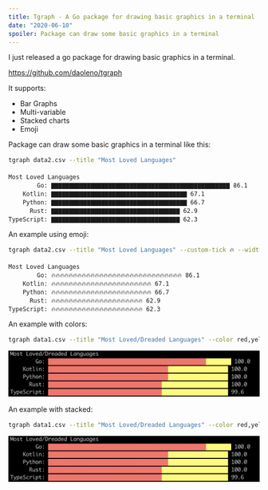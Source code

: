 ```yaml
---
title: Tgraph - A Go package for drawing basic graphics in a terminal
date: "2020-06-10"
spoiler: Package can draw some basic graphics in a terminal
---
```



I just released a go package for drawing basic graphics in a terminal.

https://github.com/daoleno/tgraph

It supports:

- Bar Graphs
- Multi-variable
- Stacked charts
- Emoji

Package can draw some basic graphics in a terminal like this:

```sh
tgraph data2.csv --title "Most Loved Languages"

Most Loved Languages
        Go: ▇▇▇▇▇▇▇▇▇▇▇▇▇▇▇▇▇▇▇▇▇▇▇▇▇▇▇▇▇▇▇▇▇▇▇▇▇▇▇▇▇▇▇▇▇▇▇▇▇▇ 86.1
    Kotlin: ▇▇▇▇▇▇▇▇▇▇▇▇▇▇▇▇▇▇▇▇▇▇▇▇▇▇▇▇▇▇▇▇▇▇▇▇▇▇ 67.1
    Python: ▇▇▇▇▇▇▇▇▇▇▇▇▇▇▇▇▇▇▇▇▇▇▇▇▇▇▇▇▇▇▇▇▇▇▇▇▇▇ 66.7
      Rust: ▇▇▇▇▇▇▇▇▇▇▇▇▇▇▇▇▇▇▇▇▇▇▇▇▇▇▇▇▇▇▇▇▇▇▇▇ 62.9
TypeScript: ▇▇▇▇▇▇▇▇▇▇▇▇▇▇▇▇▇▇▇▇▇▇▇▇▇▇▇▇▇▇▇▇▇▇▇▇ 62.3
```

An example using emoji:

```sh
tgraph data2.csv --title "Most Loved Languages" --custom-tick 🔥 --width 30

Most Loved Languages
        Go: 🔥🔥🔥🔥🔥🔥🔥🔥🔥🔥🔥🔥🔥🔥🔥🔥🔥🔥🔥🔥🔥🔥🔥🔥🔥🔥🔥🔥🔥🔥 86.1
    Kotlin: 🔥🔥🔥🔥🔥🔥🔥🔥🔥🔥🔥🔥🔥🔥🔥🔥🔥🔥🔥🔥🔥🔥🔥 67.1
    Python: 🔥🔥🔥🔥🔥🔥🔥🔥🔥🔥🔥🔥🔥🔥🔥🔥🔥🔥🔥🔥🔥🔥🔥 66.7
      Rust: 🔥🔥🔥🔥🔥🔥🔥🔥🔥🔥🔥🔥🔥🔥🔥🔥🔥🔥🔥🔥🔥 62.9
TypeScript: 🔥🔥🔥🔥🔥🔥🔥🔥🔥🔥🔥🔥🔥🔥🔥🔥🔥🔥🔥🔥🔥 62.3
```

An example with colors:

```sh
tgraph data1.csv --title "Most Loved/Dreaded Languages" --color red,yellow
```

![color graph](./color-graph.png)

An example with stacked:

```sh
tgraph data1.csv --title "Most Loved/Dreaded Languages" --color red,yellow --stacked
```

![stacked graph](./stacked-graph.png)
